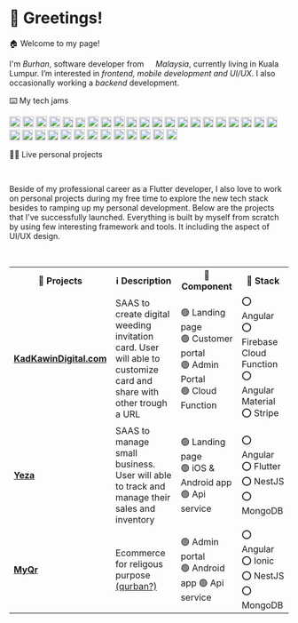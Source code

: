 <h1>👋 Greetings!</h1>
<p>🏠 Welcome to my page! </br>

I'm *Burhan*, software developer from  <img src="https://cdn-icons-png.flaticon.com/512/555/555623.png" width="13"/> *Malaysia*, currently living in Kuala Lumpur. I’m interested in *frontend, mobile development and UI/UX*. I also occasionally working a *backend* development.</p>

<p>⌨️ My tech jams</p>
<p>
 <img alt="Dart" src="https://img.shields.io/badge/javascript-%23323330.svg?style=for-the-badge&logo=javascript&logoColor=%23F7DF1E"  height="20"  />
 <img alt="React" src="https://img.shields.io/badge/typescript-%23007ACC.svg?style=for-the-badge&logo=typescript&logoColor=white"  height="20"  />
 <img alt="Dart" src="https://img.shields.io/badge/dart-%230175C2.svg?style=for-the-badge&logo=dart&logoColor=white"  height="20"  />
  <img alt="React" src="https://img.shields.io/badge/Flutter-%2302569B.svg?style=for-the-badge&logo=Flutter&logoColor=white" height="20" />
    <img alt="React" src="https://img.shields.io/badge/angular-%23DD0031.svg?style=for-the-badge&logo=angular&logoColor=white"  height="19"  />
    <img alt="React" src="https://img.shields.io/badge/angular.js-%23E23237.svg?style=for-the-badge&logo=angularjs&logoColor=white"  height="18"  />
    <img alt="React" src="https://img.shields.io/badge/react-%2320232a.svg?style=for-the-badge&logo=react&logoColor=%2361DAFB"  height="20"  />
      <img alt="React" src="https://img.shields.io/badge/-GraphQL-E10098?style=for-the-badge&logo=graphql&logoColor=white"  height="19"  />
    <img alt="React" src="https://img.shields.io/badge/MUI-%230081CB.svg?style=for-the-badge&logo=material-ui&logoColor=white"  height="20"  />
     <img alt="React" src="https://img.shields.io/badge/redux-%23593d88.svg?style=for-the-badge&logo=redux&logoColor=white"  height="19"  />
    <img alt="React" src="https://img.shields.io/badge/nestjs-%23E0234E.svg?style=for-the-badge&logo=nestjs&logoColor=white"  height="19"  />
    <img alt="React" src="https://img.shields.io/badge/firebase-%23039BE5.svg?style=for-the-badge&logo=firebase"  height="19"  />
    <img alt="React" src="https://img.shields.io/badge/heroku-%23430098.svg?style=for-the-badge&logo=heroku&logoColor=white"  height="19"  />
     <img alt="React" src="https://img.shields.io/badge/GoogleCloud-%234285F4.svg?style=for-the-badge&logo=google-cloud&logoColor=white"  height="19"  />
    <img alt="React" src="https://img.shields.io/badge/MongoDB-%234ea94b.svg?style=for-the-badge&logo=mongodb&logoColor=white"  height="19"  />
    <img alt="React" src="https://img.shields.io/badge/sqlite-%2307405e.svg?style=for-the-badge&logo=sqlite&logoColor=white"  height="19"  />
    <img alt="React" src="https://img.shields.io/badge/mysql-%2300f.svg?style=for-the-badge&logo=mysql&logoColor=white"  height="19"  />
    <img alt="React" src="https://img.shields.io/static/v1?style=for-the-badge&message=D3.js&color=222222&logo=D3.js&logoColor=F9A03C&label="  height="19"  />
    <img alt="React" src="https://img.shields.io/badge/SASS-hotpink.svg?style=for-the-badge&logo=SASS&logoColor=white"  height="19"  />
    <img alt="React" src="https://img.shields.io/badge/rxjs-%23B7178C.svg?style=for-the-badge&logo=reactivex&logoColor=white"  height="19"  />
     <img alt="React" src="https://img.shields.io/badge/css3-%231572B6.svg?style=for-the-badge&logo=css3&logoColor=white"  height="19"  />
    <img alt="React" src="https://img.shields.io/badge/git-%23F05033.svg?style=for-the-badge&logo=git&logoColor=white"  height="19"  />
     <img alt="React" src="https://img.shields.io/badge/html5-%23E34F26.svg?style=for-the-badge&logo=html5&logoColor=white"  height="19"  />
     <img alt="React" src="https://img.shields.io/badge/docker-%230db7ed.svg?style=for-the-badge&logo=docker&logoColor=white"  height="19"  />
     <img alt="React" src="https://img.shields.io/badge/node.js-6DA55F?style=for-the-badge&logo=node.js&logoColor=white"  height="19"  />
     <img alt="React" src="https://img.shields.io/badge/Socket.io-black?style=for-the-badge&logo=socket.io&badgeColor=010101"  height="20"  />
     <img alt="React" src="https://img.shields.io/badge/strapi-%232E7EEA.svg?style=for-the-badge&logo=strapi&logoColor=white"  height="20"  />
     <img alt="React" src="https://img.shields.io/badge/JWT-black?style=for-the-badge&logo=JSON%20web%20tokens"  height="20"  />
     <img alt="React" src="https://img.shields.io/badge/-jest-%23C21325?style=for-the-badge&logo=jest&logoColor=white"  height="20"  />
     <img alt="React" src="https://img.shields.io/badge/iOS-000000?style=for-the-badge&logo=ios&logoColor=white"  height="20"  />
     <img alt="React" src="https://img.shields.io/badge/Android-3DDC84?style=for-the-badge&logo=android&logoColor=white"  height="20"  />
     <img alt="React" src="https://img.shields.io/badge/jira-%230A0FFF.svg?style=for-the-badge&logo=jira&logoColor=white"  height="20"  />
     <img alt="React" src="https://img.shields.io/badge/confluence-%23172BF4.svg?style=for-the-badge&logo=confluence&logoColor=white"  height="20"  />
     <img alt="React" src="https://img.shields.io/badge/Stripe-626CD9?style=for-the-badge&logo=Stripe&logoColor=white"  height="20"  />

<p>🧑‍🚀 Live personal projects</p></br>

<span>Beside of my professional career as a Flutter developer, I also love to work on personal projects during my free time to explore the new tech stack besides to ramping up my personal development. Below are the projects that I've successfully launched. Everything is built by myself from scratch by using few interesting framework and tools. It including the aspect of UI/UX design.</span>

</br>

<table>
  <tr>
     <th><b>🚧 Projects</b></th>
      <th><b>ℹ️ Description</b></th>
      <th><b>🔌 Component</b></th>
      <th><b>🤖 Stack</b></th>
  </tr>
  <tr>
    <td><a href="https://kadkawindigital.com/"><b>KadKawinDigital.com</b></a></td>
      <td>SAAS to create digital weeding invitation card. User will able to customize card and share with other trough a URL</td>
      <td>🟢 Landing page </br> 🟢 Customer portal </br> 🟢 Admin Portal</br> 🟢 Cloud Function</td>
      <td>⭕ Angular </br> ⭕ Firebase Cloud Function </br> ⭕ Angular Material </br> ⭕ Stripe</td>
  </tr>
   <tr>
      <td><a href="https://yeza-app.web.app/"><b>Yeza</b></a></td>
      <td>SAAS to manage small business. User will able to track and manage their sales and inventory</td>
      <td>🟢 Landing page </br> 🟢 iOS & Android app 🟢 Api service</td>
      <td>⭕ Angular </br>⭕ Flutter </br>⭕ NestJS </br>⭕ MongoDB</td>
    </tr>
     <tr>
      <td><a href="https://play.google.com/store/apps/details?id=com.app.cahayaqurban.myqr"><b>MyQr</b></a></td>
      <td>Ecommerce for religous purpose <a href="https://www.islamic-relief.org/what-is-qurbani/">(qurban?)</a></td>
      <td>🟢 Admin portal  </br> 🟢 Android app 🟢 Api service</td>
      <td>⭕ Angular </br> ⭕ Ionic </br>⭕ NestJS </br>⭕ MongoDB</td>
    </tr>
</table>



